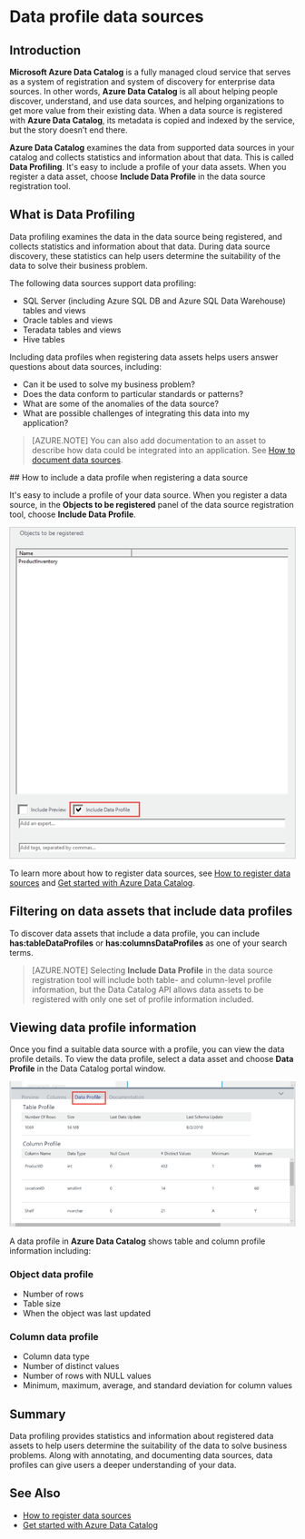 <properties
	pageTitle="How to Data profile data sources"
	description="How-to article highlighting how to include table- and column-level data profiles when registering data sources in Azure Data Catalog, and how to use data profiles to understand data sources."
	services="data-catalog"
	documentationCenter=""
	authors="spelluru"
	manager="NA"
	editor=""
	tags=""/>
<tags
	ms.service="data-catalog"
	ms.devlang="NA"
	ms.topic="article"
	ms.tgt_pltfrm="NA"
	ms.workload="data-catalog"
	ms.date="06/27/2016"
	ms.author="spelluru"/>

# Data profile data sources

## Introduction

**Microsoft Azure Data Catalog** is a fully managed cloud service that serves as a system of registration and system of discovery for enterprise data sources. In other words, **Azure Data Catalog** is all about helping people discover, understand, and use data sources, and helping organizations to get more value from their existing data. When a data source is registered with **Azure Data Catalog**, its metadata is copied and indexed by the service, but the story doesn’t end there.

**Azure Data Catalog** examines the data from supported data sources in your catalog and collects statistics and information about that data. This is called **Data Profiling**. It's easy to include a profile of your data assets. When you register a data asset, choose **Include Data Profile** in the data source registration tool.

## What is Data Profiling

Data profiling examines the data in the data source being registered, and collects statistics and information about that data. During data source discovery, these statistics can help users determine the suitability of the data to solve their business problem.

<!-- In [How to discover data sources](data-catalog-how-to-discover.md), you learn about **Azure Data Catalog's** extensive search capabilities including searching for data assets that have a profile. See [How to include a data profile when registering a data source](#howto). -->

The following data sources support data profiling:

- SQL Server (including Azure SQL DB and Azure SQL Data Warehouse) tables and views
- Oracle tables and views
- Teradata tables and views
- Hive tables

Including data profiles when registering data assets helps users answer questions about data sources, including:

-	Can it be used to solve my business problem?
-	Does the data conform to particular standards or patterns?
-	What are some of the anomalies of the data source?
-	What are possible challenges of integrating this data into my application?

> [AZURE.NOTE] You can also add documentation to an asset to describe how data could be integrated into an application. See [How to document data sources](data-catalog-how-to-documentation.md).


<a name="howto"/>
## How to include a data profile when registering a data source

It's easy to include a profile of your data source. When you register a data source, in the **Objects to be registered** panel of the data source registration tool, choose **Include Data Profile**.

![](media\data-catalog-data-profile\data-catalog-register-profile.png)

To learn more about how to register data sources, see [How to register data sources](data-catalog-how-to-register.md) and [Get started with Azure Data Catalog](data-catalog-get-started.md).


## Filtering on data assets that include data profiles
To discover data assets that include a data profile, you can include **has:tableDataProfiles** or **has:columnsDataProfiles** as one of your search terms.

> [AZURE.NOTE] Selecting **Include Data Profile** in the data source registration tool will include both table- and column-level profile information, but the Data Catalog API allows data assets to be registered with only one set of profile information included.

## Viewing data profile information

Once you find a suitable data source with a profile, you can view the data profile details. To view the data profile, select a data asset and choose **Data Profile** in the Data Catalog portal window.

![](media\data-catalog-data-profile\data-catalog-view.png)

A data profile in **Azure Data Catalog** shows table and column profile information including:

### Object data profile

-	Number of rows
-	Table size
-	When the object was last updated

### Column data profile

- Column data type
- Number of distinct values
- Number of rows with NULL values
- Minimum, maximum, average, and standard deviation for column values

## Summary
Data profiling provides statistics and information about registered data assets to help users determine the suitability of the data to solve  business problems. Along with annotating, and documenting data sources, data profiles can give users a deeper understanding of your data.


## See Also
-	[How to register data sources](data-catalog-how-to-register.md)
-	[Get started with Azure Data Catalog](data-catalog-get-started.md)
